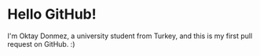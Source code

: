 # Hello GitHub!

I'm Oktay Donmez, a university student from Turkey, and this is my first pull request on GitHub. :)
